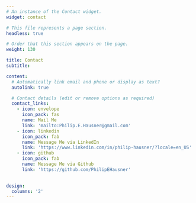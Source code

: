 ```yaml
---
# An instance of the Contact widget.
widget: contact

# This file represents a page section.
headless: true

# Order that this section appears on the page.
weight: 130

title: Contact
subtitle:

content:
  # Automatically link email and phone or display as text?
  autolink: true

  # Contact details (edit or remove options as required)
  contact_links:
    - icon: envelope
      icon_pack: fas
      name: Mail Me
      link: 'mailto:Philip.E.Hausner@gmail.com'
    - icon: linkedin
      icon_pack: fab
      name: Message Me via LinkedIn
      link: 'https://www.linkedin.com/in/philip-hausner/?locale=en_US'
    - icon: github
      icon_pack: fab
      name: Message Me via Github
      link: 'https://github.com/PhilipEHausner'
    

design:
  columns: '2'
---
```

